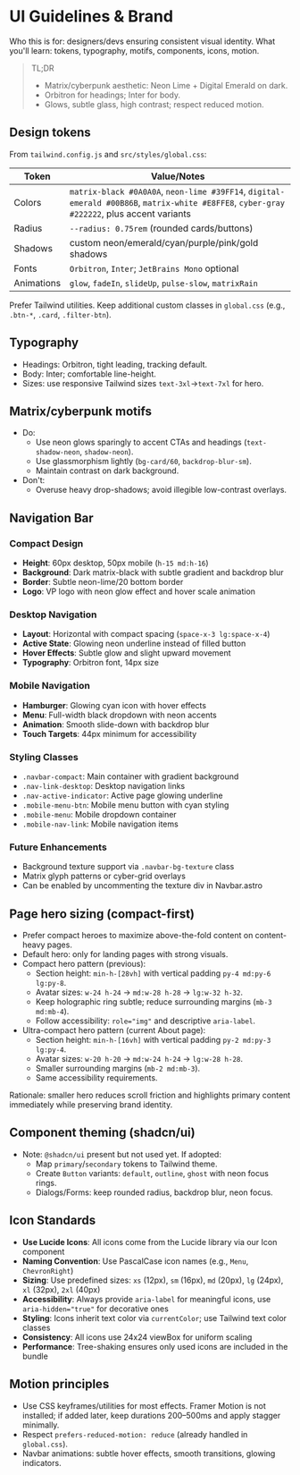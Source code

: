 # UI Guidelines & Brand

Who this is for: designers/devs ensuring consistent visual identity.
What you'll learn: tokens, typography, motifs, components, icons, motion.

> TL;DR
> - Matrix/cyberpunk aesthetic: Neon Lime + Digital Emerald on dark.
> - Orbitron for headings; Inter for body.
> - Glows, subtle glass, high contrast; respect reduced motion.

## Design tokens

From `tailwind.config.js` and `src/styles/global.css`:

| Token | Value/Notes |
|---|---|
| Colors | `matrix-black #0A0A0A`, `neon-lime #39FF14`, `digital-emerald #00B86B`, `matrix-white #E8FFE8`, `cyber-gray #222222`, plus accent variants |
| Radius | `--radius: 0.75rem` (rounded cards/buttons) |
| Shadows | custom neon/emerald/cyan/purple/pink/gold shadows |
| Fonts | `Orbitron`, `Inter`; `JetBrains Mono` optional |
| Animations | `glow`, `fadeIn`, `slideUp`, `pulse-slow`, `matrixRain` |

Prefer Tailwind utilities. Keep additional custom classes in `global.css` (e.g., `.btn-*`, `.card`, `.filter-btn`).

## Typography

- Headings: Orbitron, tight leading, tracking default.
- Body: Inter; comfortable line-height.
- Sizes: use responsive Tailwind sizes `text-3xl`→`text-7xl` for hero.

## Matrix/cyberpunk motifs

- Do:
  - Use neon glows sparingly to accent CTAs and headings (`text-shadow-neon`, `shadow-neon`).
  - Use glassmorphism lightly (`bg-card/60`, `backdrop-blur-sm`).
  - Maintain contrast on dark background.
- Don't:
  - Overuse heavy drop-shadows; avoid illegible low-contrast overlays.

## Navigation Bar

### Compact Design
- **Height**: 60px desktop, 50px mobile (`h-15 md:h-16`)
- **Background**: Dark matrix-black with subtle gradient and backdrop blur
- **Border**: Subtle neon-lime/20 bottom border
- **Logo**: VP logo with neon glow effect and hover scale animation

### Desktop Navigation
- **Layout**: Horizontal with compact spacing (`space-x-3 lg:space-x-4`)
- **Active State**: Glowing neon underline instead of filled button
- **Hover Effects**: Subtle glow and slight upward movement
- **Typography**: Orbitron font, 14px size

### Mobile Navigation
- **Hamburger**: Glowing cyan icon with hover effects
- **Menu**: Full-width black dropdown with neon accents
- **Animation**: Smooth slide-down with backdrop blur
- **Touch Targets**: 44px minimum for accessibility

### Styling Classes
- `.navbar-compact`: Main container with gradient background
- `.nav-link-desktop`: Desktop navigation links
- `.nav-active-indicator`: Active page glowing underline
- `.mobile-menu-btn`: Mobile menu button with cyan styling
- `.mobile-menu`: Mobile dropdown container
- `.mobile-nav-link`: Mobile navigation items

### Future Enhancements
- Background texture support via `.navbar-bg-texture` class
- Matrix glyph patterns or cyber-grid overlays
- Can be enabled by uncommenting the texture div in Navbar.astro

## Page hero sizing (compact-first)

- Prefer compact heroes to maximize above-the-fold content on content-heavy pages.
- Default hero: only for landing pages with strong visuals.
- Compact hero pattern (previous):
  - Section height: `min-h-[28vh]` with vertical padding `py-4 md:py-6 lg:py-8`.
  - Avatar sizes: `w-24 h-24` → `md:w-28 h-28` → `lg:w-32 h-32`.
  - Keep holographic ring subtle; reduce surrounding margins (`mb-3 md:mb-4`).
  - Follow accessibility: `role="img"` and descriptive `aria-label`.
- Ultra-compact hero pattern (current About page):
  - Section height: `min-h-[16vh]` with vertical padding `py-2 md:py-3 lg:py-4`.
  - Avatar sizes: `w-20 h-20` → `md:w-24 h-24` → `lg:w-28 h-28`.
  - Smaller surrounding margins (`mb-2 md:mb-3`).
  - Same accessibility requirements.

Rationale: smaller hero reduces scroll friction and highlights primary content immediately while preserving brand identity.

## Component theming (shadcn/ui)

- Note: `@shadcn/ui` present but not used yet. If adopted:
  - Map `primary`/`secondary` tokens to Tailwind theme.
  - Create `Button` variants: `default`, `outline`, `ghost` with neon focus rings.
  - Dialogs/Forms: keep rounded radius, backdrop blur, neon focus.

## Icon Standards

- **Use Lucide Icons**: All icons come from the Lucide library via our Icon component
- **Naming Convention**: Use PascalCase icon names (e.g., `Menu`, `ChevronRight`)
- **Sizing**: Use predefined sizes: `xs` (12px), `sm` (16px), `md` (20px), `lg` (24px), `xl` (32px), `2xl` (40px)
- **Accessibility**: Always provide `aria-label` for meaningful icons, use `aria-hidden="true"` for decorative ones
- **Styling**: Icons inherit text color via `currentColor`; use Tailwind text color classes
- **Consistency**: All icons use 24x24 viewBox for uniform scaling
- **Performance**: Tree-shaking ensures only used icons are included in the bundle

## Motion principles

- Use CSS keyframes/utilities for most effects. Framer Motion is not installed; if added later, keep durations 200–500ms and apply stagger minimally.
- Respect `prefers-reduced-motion: reduce` (already handled in `global.css`).
- Navbar animations: subtle hover effects, smooth transitions, glowing indicators.
